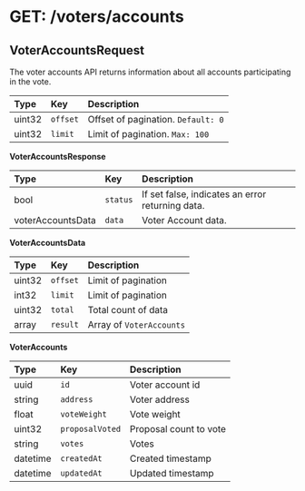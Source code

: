 # GET: /voters/accounts

## VoterAccountsRequest

The voter accounts API returns information about all accounts participating in the vote.

| Type | Key | Description |
| :--- | :--- | :--- |
| uint32 | `offset` | Offset of pagination. `Default: 0` |
| uint32 | `limit` | Limit of pagination. `Max: 100` |

**VoterAccountsResponse**

| Type | Key | Description |
| :--- | :--- | :--- |
| bool | `status` | If set false, indicates an error returning data. |
| voterAccountsData | `data` | Voter Account data. |

**VoterAccountsData**

| Type | Key | Description |
| :--- | :--- | :--- |
| uint32 | `offset` | Limit of pagination |
| int32 | `limit` | Limit of pagination |
| uint32 | `total` | Total count of data |
| array | `result` | Array of `VoterAccounts` |

**VoterAccounts**

| Type | Key | Description |
| :--- | :--- | :--- |
| uuid | `id` | Voter account id |
| string | `address` | Voter address |
| float | `voteWeight` | Vote weight |
| uint32 | `proposalVoted` | Proposal count to vote |
| string | `votes` | Votes |
| datetime | `createdAt` | Created timestamp |
| datetime | `updatedAt` | Updated timestamp |

